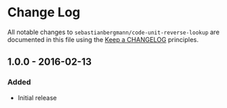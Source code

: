 # Change Log

All notable changes to `sebastianbergmann/code-unit-reverse-lookup` are documented in this file using the [Keep a CHANGELOG](http://keepachangelog.com/) principles.

## 1.0.0 - 2016-02-13

### Added

* Initial release

